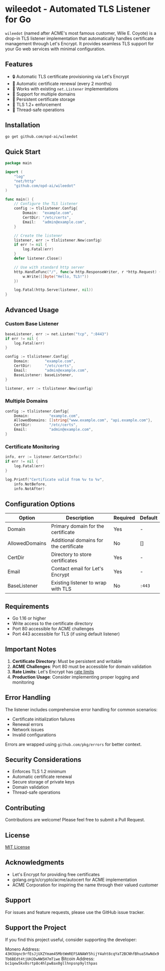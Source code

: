 # wileedot - Automated TLS Listener for Go

`wileedot` (named after ACME's most famous customer, Wile E. Coyote) is a drop-in TLS listener implementation that automatically handles certificate management through Let's Encrypt. It provides seamless TLS support for your Go web services with minimal configuration.

## Features

- 🔒 Automatic TLS certificate provisioning via Let's Encrypt
- 🔄 Automatic certificate renewal (every 2 months)
- 🔌 Works with existing `net.Listener` implementations
- 🎯 Support for multiple domains
- 💾 Persistent certificate storage
- 🔐 TLS 1.2+ enforcement
- 🧵 Thread-safe operations

## Installation

```bash
go get github.com/opd-ai/wileedot
```

## Quick Start

```go
package main

import (
    "log"
    "net/http"
    "github.com/opd-ai/wileedot"
)

func main() {
    // Configure the TLS listener
    config := tlslistener.Config{
        Domain:  "example.com",
        CertDir: "/etc/certs",
        Email:   "admin@example.com",
    }

    // Create the listener
    listener, err := tlslistener.New(config)
    if err != nil {
        log.Fatal(err)
    }
    defer listener.Close()

    // Use with standard http server
    http.HandleFunc("/", func(w http.ResponseWriter, r *http.Request) {
        w.Write([]byte("Hello, TLS!"))
    })

    log.Fatal(http.Serve(listener, nil))
}
```

## Advanced Usage

### Custom Base Listener

```go
baseListener, err := net.Listen("tcp", ":8443")
if err != nil {
    log.Fatal(err)
}

config := tlslistener.Config{
    Domain:       "example.com",
    CertDir:      "/etc/certs",
    Email:        "admin@example.com",
    BaseListener: baseListener,
}

listener, err := tlslistener.New(config)
```

### Multiple Domains

```go
config := tlslistener.Config{
    Domain:         "example.com",
    AllowedDomains: []string{"www.example.com", "api.example.com"},
    CertDir:        "/etc/certs",
    Email:          "admin@example.com",
}
```

### Certificate Monitoring

```go
info, err := listener.GetCertInfo()
if err != nil {
    log.Fatal(err)
}

log.Printf("Certificate valid from %v to %v", 
    info.NotBefore, 
    info.NotAfter)
```

## Configuration Options

| Option | Description | Required | Default |
|--------|-------------|----------|---------|
| Domain | Primary domain for the certificate | Yes | - |
| AllowedDomains | Additional domains for the certificate | No | [] |
| CertDir | Directory to store certificates | Yes | - |
| Email | Contact email for Let's Encrypt | Yes | - |
| BaseListener | Existing listener to wrap with TLS | No | `:443` |

## Requirements

- Go 1.16 or higher
- Write access to the certificate directory
- Port 80 accessible for ACME challenges
- Port 443 accessible for TLS (if using default listener)

## Important Notes

1. **Certificate Directory**: Must be persistent and writable
2. **ACME Challenges**: Port 80 must be accessible for domain validation
3. **Rate Limits**: Let's Encrypt has [rate limits](https://letsencrypt.org/docs/rate-limits/)
4. **Production Usage**: Consider implementing proper logging and monitoring

## Error Handling

The listener includes comprehensive error handling for common scenarios:

- Certificate initialization failures
- Renewal errors
- Network issues
- Invalid configurations

Errors are wrapped using `github.com/pkg/errors` for better context.

## Security Considerations

- Enforces TLS 1.2 minimum
- Automatic certificate renewal
- Secure storage of private keys
- Domain validation
- Thread-safe operations

## Contributing

Contributions are welcome! Please feel free to submit a Pull Request.

## License

[MIT License](LICENSE)

## Acknowledgments

- Let's Encrypt for providing free certificates
- golang.org/x/crypto/acme/autocert for ACME implementation
- ACME Corporation for inspiring the name through their valued customer

## Support

For issues and feature requests, please use the GitHub issue tracker.

## Support the Project

If you find this project useful, consider supporting the developer:

Monero Address: `43H3Uqnc9rfEsJjUXZYmam45MbtWmREFSANAWY5hijY4aht8cqYaT2BCNhfBhua5XwNdx9Tb6BEdt4tjUHJDwNW5H7mTiwe`
Bitcoin Address: `bc1qew5kx0srtp8c4hlpw8ax0gllhnpsnp9ylthpas`